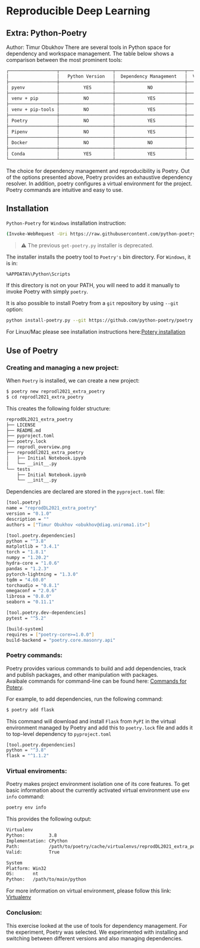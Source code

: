 # Reproducible Deep Learning
## Extra: Python-Poetry
Author: Timur Obukhov
There are several tools in Python space for dependency and workspace management. The table below shows a comparison between the most prominent tools: 

```bash
┌──────────────────┬────────────────────┬──────────────────────────┬───────────────────────┬───────────────────────────────┐
│                  │   Python Version   │  Dependency Management   │  Virtual Environment  │   Environment Reproducibility │
├──────────────────┼────────────────────┼──────────────────────────┼───────────────────────┼───────────────────────────────┤
│ pyenv            │         YES        │            NO            │           NO          │               NO              │
├──────────────────┼────────────────────┼──────────────────────────┼───────────────────────┼───────────────────────────────┤
│ venv + pip       │         NO         │            YES           │           YES         │               NO              │
├──────────────────┼────────────────────┼──────────────────────────┼───────────────────────┼───────────────────────────────┤
│ venv + pip-tools │         NO         │            YES           │           YES         │               YES             │
├──────────────────┼────────────────────┼──────────────────────────┼───────────────────────┼───────────────────────────────┤
│ Poetry           │         NO         │            YES           │           YES         │               YES             │
├──────────────────┼────────────────────┼──────────────────────────┼───────────────────────┼───────────────────────────────┤
│ Pipenv           │         NO         │            YES           │           YES         │               YES             │
├──────────────────┼────────────────────┼──────────────────────────┼───────────────────────┼───────────────────────────────┤
│ Docker           │         NO         │            NO            │           NO          │               YES             │
├──────────────────┼────────────────────┼──────────────────────────┼───────────────────────┼───────────────────────────────┤
│ Conda            │         YES        │            YES           │           YES         │               NO              │
└──────────────────┴────────────────────┴──────────────────────────┴───────────────────────┴───────────────────────────────┘
```
The choice for dependency management and reproducibility is Poetry. 
Out of the options presented above, Poetry provides an exhaustive dependency resolver. In addition, poetry configures a virtual environment for the project.  Poetry commands are intuitive and easy to use. 

## Installation

```Python-Poetry``` for ```Windows``` installation instruction: 

```bash
(Invoke-WebRequest -Uri https://raw.githubusercontent.com/python-poetry/poetry/master/install-poetry.py -UseBasicParsing).Content | python -
```

> ⚠️ The previous ```get-poetry.py``` installer is deprecated.

The installer installs the poetry tool to ```Poetry's``` bin directory. For ```Windows```, it is in:

```bash
%APPDATA%\Python\Scripts
```

If this directory is not on your PATH, you will need to add it manually to invoke Poetry with simply ```poetry```.

It is also possible to install Poetry from a ```git``` repository by using ```--git``` option: 

```bash
python install-poetry.py --git https://github.com/python-poetry/poetry.git@master
```

For Linux/Mac please see installation instructions here:[Potery installation](https://python-poetry.org/docs/)

## Use of Poetry
### Creating and managing a new project: 

When ```Poetry``` is installed, we can create a new project: 

```bash
$ poetry new reprodl2021_extra_poetry
$ cd reprodl2021_extra_poetry
```

This creates the following folder structure: 

```bash
reprodDL2021_extra_poetry
├── LICENSE
├── README.md
├── pyproject.toml
├── poetry.lock
├── reprodl_overview.png
├── reproddl2021_extra_poetry
│   ├── Initial Notebook.ipynb
│   └── __init__.py
└── tests
    ├── Initial Notebook.ipynb
    └── __init__.py
```

Dependencies are declared  are stored in the ```pyproject.toml``` file:

```bash
[tool.poetry]
name = "reprodDL2021_extra_poetry"
version = "0.1.0"
description = ""
authors = ["Timur Obukhov <obukhov@diag.uniroma1.it>"]

[tool.poetry.dependencies]
python = "^3.8"
matplotlib = "3.4.1"
torch = "1.8.1"
numpy = "1.20.2"
hydra-core = "1.0.6"
pandas = "1.2.3"
pytorch-lightning = "1.3.0"
tqdm = "4.60.0"
torchaudio = "0.8.1"
omegaconf = "2.0.6"
librosa = "0.8.0"
seaborn = "0.11.1"

[tool.poetry.dev-dependencies]
pytest = "^5.2"

[build-system]
requires = ["poetry-core>=1.0.0"]
build-backend = "poetry.core.masonry.api"
```
### Poetry commands: 

Poetry provides various commands to build and add dependencies, track and publish packages, and other manipulation with packages.  
Avaibale commands for command-line can be found here: [Commands for Potery](https://python-poetry.org/docs/cli/).

For example, to add dependencies, run the following command:  

```bash
$ poetry add flask 
```
This command will download and install ```Flask``` from ```PyPI``` in the virtual environment managed by Poetry and add this to ```poetry.lock``` file and adds it to top-level dependency to ```pyproject.toml```

```bash
[tool.poetry.dependencies]
python = "^3.8"
flask = "^1.1.2"
```

### Virtual enviroments:

Poetry makes project environment isolation one of its core features.
To get basic information about the currently activated virtual environment use  ```env info``` command:

```bash
poetry env info 
```
This provides the following output: 

```bash
Virtualenv
Python:         3.8
Implementation: CPython
Path:           /path/to/poetry/cache/virtualenvs/reprodDL2021_extra_poetry07e py3.8
Valid:          True

System
Platform: Win32
OS:       nt
Python:   /path/to/main/python
```

For more information on virtual environment, please follow this link: [Virtualenv](https://python-poetry.org/docs/managing-environments/)

### Conclusion: 

This exercise looked at the use of tools for dependency management. For the experiment, Poetry was selected. 
We experimented with installing and switching between different versions and also managing dependencies. 

